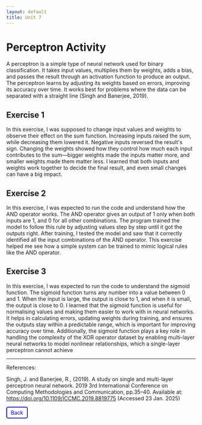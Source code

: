```yaml
---
layout: default
title: Unit 7
---
```


# Perceptron Activity

A perceptron is a simple type of neural network used for binary classification. It takes input values, multiplies them by weights, adds a bias, and passes the result through an activation function to produce an output. The perceptron learns by adjusting its weights based on errors, improving its accuracy over time. It works best for problems where the data can be separated with a straight line (Singh and Banerjee, 2019).


## Exercise 1

In this exercise, I was supposed to change input values and weights to observe their effect on the sum function. Increasing inputs raised the sum, while decreasing them lowered it. Negative inputs reversed the result's sign. Changing the weights showed how they control how much each input contributes to the sum—bigger weights made the inputs matter more, and smaller weights made them matter less. I learned that both inputs and weights work together to decide the final result, and even small changes can have a big impact.


## Exercise 2

In this exercise, I was expected to run the code and understand how the AND operator works. The AND operator gives an output of 1 only when both inputs are 1, and 0 for all other combinations. The program trained the model to follow this rule by adjusting values step by step until it got the outputs right. After training, I tested the model and saw that it correctly identified all the input combinations of the AND operator. This exercise helped me see how a simple system can be trained to mimic logical rules like the AND operator.


## Exercise 3

In this exercise, I was expected to run the code to understand the sigmoid function. The sigmoid function turns any number into a value between 0 and 1. When the input is large, the output is close to 1, and when it is small, the output is close to 0. I learned that the sigmoid function is useful for normalising values and making them easier to work with in neural networks. It helps in calculating errors, updating weights during training, and ensures the outputs stay within a predictable range, which is important for improving accuracy over time. Additionally, the sigmoid function plays a key role in handling the complexity of the XOR operator dataset by enabling multi-layer neural networks to model nonlinear relationships, which a single-layer perceptron cannot achieve

---

References: 

Singh, J. and Banerjee, R., (2019). A study on single and multi-layer perceptron neural network. 2019 3rd International Conference on Computing Methodologies and Communication, pp.35–40. Available at: https://doi.org/10.1109/ICCMC.2019.8819775 (Accessed 23 Jan. 2025)





<style>
  .back-button {
    display: inline-block;
    background-color: white;
    color: blue;
    text-decoration: none;
    padding: 5px 10px; /* Reduced padding */
    font-size: 14px; /* Smaller font size */
    border: 2px solid blue;
    border-radius: 5px;
    cursor: pointer;
    transition: background-color 0.3s, color 0.3s;
  }
  .back-button:hover {
    background-color: blue;
    color: white;
  }
</style>

<a href="https://dzervenes.github.io/" class="back-button">Back</a>

